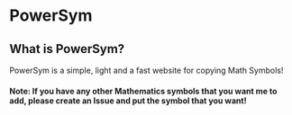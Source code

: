 # PowerSym
## What is PowerSym? 
PowerSym is a simple, light and a fast website for copying Math Symbols!

#### Note: If you have any other Mathematics symbols that you want me to add, please create an Issue and put the symbol that you want!
